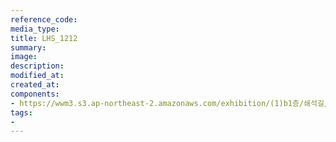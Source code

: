 ```yaml
---
reference_code:
media_type:
title: LHS_1212
summary:
image:
description:
modified_at:
created_at:
components:
- https://wwm3.s3.ap-northeast-2.amazonaws.com/exhibition/(1)b1층/쇄석길/LHS_1212.jpg
tags:
-
---
```

